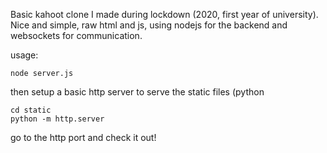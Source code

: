 Basic kahoot clone I made during lockdown (2020, first year of university). Nice and simple, raw html and js, using nodejs for the backend and websockets for communication.

usage:

	node server.js

then setup a basic http server to serve the static files (python

	cd static
	python -m http.server

go to the http port and check it out!

